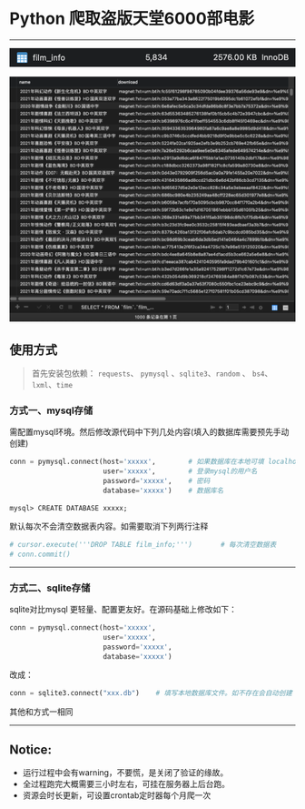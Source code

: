 # Python 爬取盗版天堂6000部电影

---

![](show.png)

![](show2.png)

## 使用方式

>  首先安装包依赖： `requests`、 `pymysql` 、`sqlite3`、`random` 、 `bs4`、`lxml`、`time`

### 方式一、mysql存储

需配置mysql环境。然后修改源代码中下列几处内容(填入的数据库需要预先手动创建)

```python
conn = pymysql.connect(host='xxxxx',		# 如果数据库在本地可填 localhost
                       user='xxxxx',		# 登录mysql的用户名
                       password='xxxxx',	# 密码
                       database='xxxxx')	# 数据库名
```

```
mysql> CREATE DATABASE xxxxx;
```

默认每次不会清空数据表内容。如需要取消下列两行注释

```python
# cursor.execute('''DROP TABLE film_info;''')       # 每次清空数据表
# conn.commit()
```

---

### 方式二、sqlite存储

sqlite对比mysql 更轻量、配置更友好。在源码基础上修改如下：

```python
conn = pymysql.connect(host='xxxxx',
                       user='xxxxx',
                       password='xxxxx',
                       database='xxxxx')
```

改成：

```python
conn = sqlite3.connect("xxx.db")	# 填写本地数据库文件。如不存在会自动创建
```

其他和方式一相同

---

## Notice:

- 运行过程中会有warning，不要慌，是关闭了验证的缘故。
- 全过程跑完大概需要三小时左右，可挂在服务器上后台跑。
- 资源会时长更新，可设置crontab定时器每个月爬一次




